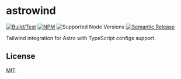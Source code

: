 # astrowind

[![Build/Test](https://img.shields.io/github/actions/workflow/status/norskeld/astrowind/test.yml?style=flat-square&colorA=22272d&colorB=22272d)](https://github.com/norskeld/astrowind/actions 'Build and test workflows')
[![NPM](https://img.shields.io/npm/v/@nrsk/astrowind?style=flat-square&colorA=22272d&colorB=22272d)](https://npm.im/@nrsk/astrowind 'This package on NPM')
![Supported Node Versions](https://img.shields.io/static/v1?label=node&message=14+|+16+|+18&style=flat-square&colorA=22272d&colorB=22272d)
[![Semantic Release](https://img.shields.io/static/v1?label=semantic+release&message=✔&style=flat-square&colorA=22272d&colorB=22272d)](https://github.com/semantic-release/semantic-release 'This package uses semantic release to handle releasing, versioning, changelog generation and tagging')

Tailwind integration for Astro with TypeScript configs support.

## License

[MIT](LICENSE).
